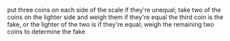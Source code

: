 put three coins on each side of the scale
if they're unequal; take two of the coins on the lighter side and weigh them
    if they're equal the third coin is the fake, or the lighter of the two is
if they're equal; weigh the remaining two coins to determine the fake
